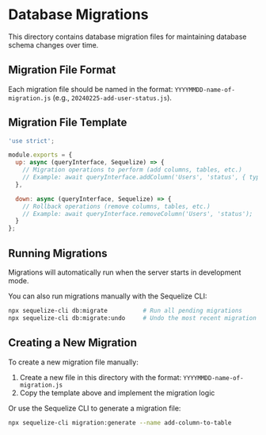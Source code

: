 # Database Migrations

This directory contains database migration files for maintaining database schema changes over time.

## Migration File Format

Each migration file should be named in the format: `YYYYMMDD-name-of-migration.js` (e.g., `20240225-add-user-status.js`).

## Migration File Template

```javascript
'use strict';

module.exports = {
  up: async (queryInterface, Sequelize) => {
    // Migration operations to perform (add columns, tables, etc.)
    // Example: await queryInterface.addColumn('Users', 'status', { type: Sequelize.STRING });
  },

  down: async (queryInterface, Sequelize) => {
    // Rollback operations (remove columns, tables, etc.)
    // Example: await queryInterface.removeColumn('Users', 'status');
  }
};
```

## Running Migrations

Migrations will automatically run when the server starts in development mode. 

You can also run migrations manually with the Sequelize CLI:

```bash
npx sequelize-cli db:migrate          # Run all pending migrations
npx sequelize-cli db:migrate:undo     # Undo the most recent migration
```

## Creating a New Migration

To create a new migration file manually:

1. Create a new file in this directory with the format: `YYYYMMDD-name-of-migration.js`
2. Copy the template above and implement the migration logic

Or use the Sequelize CLI to generate a migration file:

```bash
npx sequelize-cli migration:generate --name add-column-to-table
```